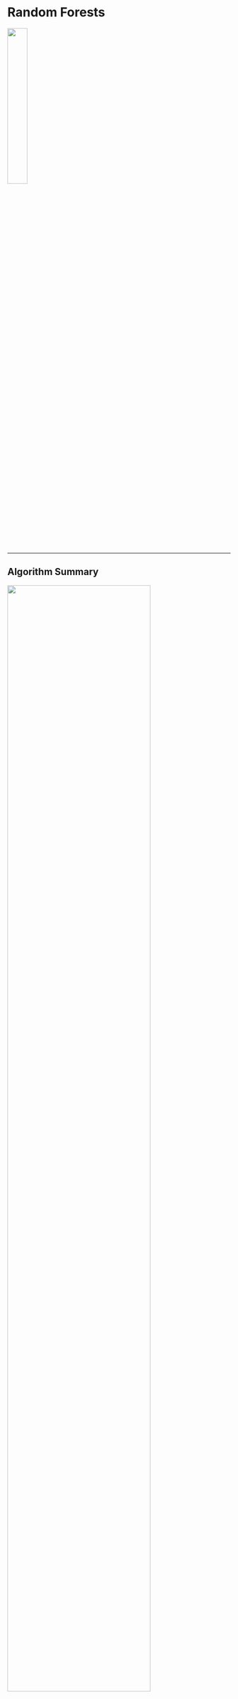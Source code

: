 # Random Forests

<img src="../../assets/images/machine-learning/random-forest-2.png" style="width:30%"><!-- {"left" : 2.67, "top" : 2.84, "height" : 8.04, "width" : 12.16} -->

---

## Algorithm Summary

<img src="../../assets/images/machine-learning/algorithm-summary-decision-trees-RF-1.png" style="width:80%"><!-- {"left" : 2.67, "top" : 2.84, "height" : 8.04, "width" : 12.16} -->

Notes:

---

## Decision Tree Problems

<img src="../../assets/images/machine-learning/decision-trees-overfit-1.png" style="width:40%;float:right;"><!-- {"left" : 4.16, "top" : 4.69, "height" : 6.27, "width" : 9.18} -->

* **Decision Trees' pros**
    - Works rather well
    - Decision are visual and are easy to explain
    - Easy to scale to large datasets

* **Decision Trees' drawbacks**
    - They are not stable
    - They are not very precise
    - They tend to overfit

* **In Machine Learning terms**
    - Decision Trees have high variance (bad)
    - Decision Trees have low bias (good)

Notes:

---

## Bias-Variance Tradeoff

| Low Bias (good)                                                 	| High Bias,(not good)                                                    	|
|-----------------------------------------------------------------	|-------------------------------------------------------------------------	|
| Decision Trees, k-Nearest Neighbors and Support Vector Machines 	| Linear Regression, Linear Discriminant Analysis and Logistic Regression 	|
| More able to adopt to complex data                              	| May not be able to adopt to complex data                                	|

<!-- {"left" : 2.29, "top" : 2.87, "height" : 2.01, "width" : 12.93} -->

<br />

| Low Variance (good)                                                     	| High Variance (not good)                                                                      	|
|-------------------------------------------------------------------------	|-----------------------------------------------------------------------------------------------	|
| Modestly influenced by change of data                                   	| Strongly influenced by change of data                                                         	|
| Parametric methods usually have low variance                            	| nonparametric machine learning algorithms that have a lot of flexibility have a high variance 	|
| Linear Regression, Linear Discriminant Analysis and Logistic Regression 	| Decision Trees, k-Nearest Neighbors and Support Vector Machines.                              	|

<!-- {"left" : 0.98, "top" : 6.15, "height" : 3.1, "width" : 15.53} -->

<br>

* For more details see **ML-Concepts: Bias-Variance**

Notes:

---

## Bias Variance Trade Off

* The 'lower left corner' is the sweet spot for ML algorithms

<img src="../../assets/images/machine-learning/Bias-Variance.png" alt="Bias-Variance.png" style="max-width:70%;"/> <!-- {"left" : 3.23, "top" : 2.7, "height" : 8.31, "width" : 11.05} -->

Notes:

---

## Random Forests Idea

<img src="../../assets/images/machine-learning/decision-trees-overfit-1.png" style="width:30%;float:right;"><!-- {"left" : 4.16, "top" : 4.69, "height" : 6.27, "width" : 9.18} -->

* Decision Trees have low bias, and that is good

* We want to keep the low bias but reduce variance

* **Approach**
    - Generate many decision trees
    - Train them independently
    - And aggregate their predictions --> This will minimize the variance

<img src="../../assets/images/machine-learning/random-forest-3.png" style="width:80%;"><!-- {"left" : 2.2, "top" : 7.76, "height" : 2.66, "width" : 13.1} -->

Notes:

---

## Ensembles of Decision Trees

* **Ensembles** are methods that combine multiple machine learning models to create more powerful model
    - **wisdom of many is more than of one**

* There are many ensemble methods, but two are most popular
    - **Random forest**
    - **Gradient boosted tree**

* Both of these use Decision Trees as their building blocks

* Ensemble methods use the following techniques:
    - Bagging (bootstrap aggregation)
    - Stacking
    - Boosting

Notes:

---

## Bagging (Bootstrap Aggregation)

<img src="../../assets/images/machine-learning/random-forest-2.png" style="width:45%;float:right; "><!-- {"left" : 9.17, "top" : 2.44, "height" : 6.85, "width" : 8.02} -->

* Bagging is a technique that trains diverse/different models by varying training data

* In this example, we create 3 trees

* Each tree is getting **randomly selected, partial** data (50 each)

* Note : Even though we only have 100 data points total, each tree gets 50 data points  (randomly selected from 100).  This is **sampling with replacement or bootstraping**

* Each tree will be different as they **are trained with different data**

* Each tree is predicting blue or red

* Final result is **aggregated** ( **bagging** )

Notes:

---

## Improving Bagging

<img src="../../assets/images/machine-learning/random-forest-1.png" style="width:50%;float:right; "><!-- {"left" : 9.68, "top" : 2.34, "height" : 5.84, "width" : 7.65} -->

* Data Bagging (selecting random subsets of data) solved overfitting problem

* But we still have a problem of trees predicting highly correlated results

* Solution: **We also select features randomly!**.  

* For each tree, we will select a different set of features ; Here we see each tree getting randomly selected subset of features A, B, C

* This is called **feature bagging**

Notes:

---

## Making Final Prediction

<img src="../../assets/images/machine-learning/random-forest-1.png" style="width:40%;float:right; "><!-- {"left" : 9.68, "top" : 2.34, "height" : 5.84, "width" : 7.65} -->

* Aggregating regression trees
    - Average out results
    - Tree1 predicts 10,   Tree2 predicts 15,  Tree3 predicts 12
    - Final result = average = (10 + 15 + 12) / 3  = 12.33
* For classification trees
    - A **soft voting** approach is used
    - Each tree makes a `soft` prediction: provides a probability for each possible output
    - The probabilities from all trees are averaged
    - The class with highest probability is predicted
* Each random tree might have high variance.When averaged, the combined variance is reduced.
    - `Variance of a forest = Variance of a tree / Number of trees`

---

## Random Forest Example

* We see decision boundaries by the five trees are different.
* And they overfit
* Final Random Forest overfits less than each individual tree

<img src="../../assets/images/machine-learning/3rd-party/Decision-Trees-Random-Forest-Example-0.png" style="width:70%"><!-- {"left" : 3.17, "top" : 4.49, "height" : 5.73, "width" : 11.17} -->

* Source : `Introduction to Machine Learning with Python` by Sarah Guido, Andreas C. Muller  (ISBN: 9781449369415)

Notes:

---

## Random Forest: Strengths, Weaknesses, and Parameters

* **Strength**
    - All purpose classifier that does well in most scenarios
    - Performs better than a single Decision Tree (reduces variance)
    - Very simple tuning (number of trees)
    - Can handle numeric and categorical data
    - Doesn't need scaling of data
* **Weaknesses**
    - Training can be computationally intensive (if training 100s or 1000s of trees)
        * Parallelizable across many CPU cores or nodes
    - Final model can be more complex than a single decision tree
* **Parameters**
     - Number of trees to create

---

## Random Forests Best Practices

* Random Forest is a popular choice in lot of machine learning competition entries
    - Because it is easy to use and produces very good results

* Pretty much the only significant parameter to specify **number of trees to create**
    - More trees will take more compute time/resources
    - In practice we create 100s / 1000s of trees
    - Start with a default number of trees (100) and go up
    - Stop creating more trees when accuracy stops increasing
    - This can be validated by  **cross-validation**  testing

Notes:

---

## Implementing Random Forest

* Let's try the algorithm out!